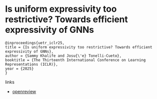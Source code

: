 # Is uniform expressivity too restrictive? Towards efficient expressivity of GNNs

```
@inproceedings{uetr_iclr25,
title = {Is uniform expressivity too restrictive? Towards efficient expressivity of GNNs},
author = {Sammy Khalife and Josu{\'e} Tonelli-Cueto},
booktitle = {The Thirteenth International Conference on Learning Representations (ICLR)},
year = {2025}
}
```

links
- [openreview](https://openreview.net/forum?id=lsvGqR6OTf)
